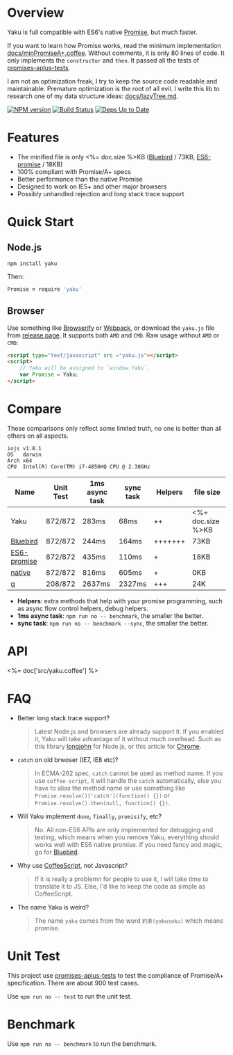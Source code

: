 # Overview

Yaku is full compatible with ES6's native [Promise][native], but much faster.

If you want to learn how Promise works, read the minimum implementation [docs/minPromiseA+.coffee][]. Without comments, it is only 80 lines of code.
It only implements the `constructor` and `then`. It passed all the tests of [promises-aplus-tests][].

I am not an optimization freak, I try to keep the source code readable and maintainable.
Premature optimization is the root of all evil. I write this lib to research one of my data structure
ideas: [docs/lazyTree.md][].

[![NPM version](https://badge.fury.io/js/yaku.svg)](http://badge.fury.io/js/yaku) [![Build Status](https://travis-ci.org/ysmood/yaku.svg)](https://travis-ci.org/ysmood/yaku) [![Deps Up to Date](https://david-dm.org/ysmood/yaku.svg?style=flat)](https://david-dm.org/ysmood/yaku)

# Features

- The minified file is only <%= doc.size %>KB ([Bluebird][] / 73KB, [ES6-promise][] / 18KB)
- 100% compliant with Promise/A+ specs
- Better performance than the native Promise
- Designed to work on IE5+ and other major browsers
- Possibly unhandled rejection and long stack trace support

# Quick Start

## Node.js

```shell
npm install yaku
```

Then:
```coffee
Promise = require 'yaku'
```

## Browser

Use something like [Browserify][] or [Webpack][], or download the `yaku.js` file from [release page][].
It supports both `AMD` and `CMD`. Raw usage without `AMD` or `CMD`:

```html
<script type="text/javascript" src ="yaku.js"></script>
<script>
    // Yaku will be assigned to `window.Yaku`.
    var Promise = Yaku;
</script>
```

# Compare

These comparisons only reflect some limited truth, no one is better than all others on all aspects.

```
iojs v1.8.1
OS   darwin
Arch x64
CPU  Intel(R) Core(TM) i7-4850HQ CPU @ 2.30GHz
```

| Name            | Unit Test | 1ms async task | sync task | Helpers | file size |
| --------------- | --------- | -------------- | --------- | ------- | --------- |
| Yaku            | 872/872   | 283ms          | 68ms      | ++      | <%= doc.size %>KB |
| [Bluebird][]    | 872/872   | 244ms          | 164ms     | +++++++ | 73KB      |
| [ES6-promise][] | 872/872   | 435ms          | 110ms     | +       | 18KB      |
| [native][]      | 872/872   | 816ms          | 605ms     | +       | 0KB       |
| [q][]           | 208/872   | 2637ms         | 2327ms    | +++     | 24K       |

- **Helpers**: extra methods that help with your promise programming, such as
  async flow control helpers, debug helpers.
- **1ms async task**: `npm run no -- benchmark`, the smaller the better.
- **sync task**: `npm run no -- benchmark --sync`, the smaller the better.

# API

<%= doc['src/yaku.coffee'] %>

# FAQ

- Better long stack trace support?

  > Latest Node.js and browsers are already support it. If you enabled it, Yaku will take advantage of it
  > without much overhead. Such as this library [longjohn][] for Node.js, or this article for [Chrome][crhome-lst].

- `catch` on old brwoser (IE7, IE8 etc)?

  > In ECMA-262 spec, `catch` cannot be used as method name. If you use `coffee-script`, it will handle the `catch` automatically, else you have to alias the method name or use something like `Promise.resolve()['catch'](function() {})` or `Promise.resolve().then(null, function() {})`.

- Will Yaku implement `done`, `finally`, `promisify`, etc?

  > No. All non-ES6 APIs are only implemented for debugging and testing, which means when you remove Yaku, everything
  > should works well with ES6 native promise. If you need fancy and magic, go for [Bluebird][].

- Why use [CoffeeScript][], not Javascript?

  > If it is really a problemn for people to use it, I will take time to translate it to JS.
  > Else, I'd like to keep the code as simple as CoffeeScript.

- The name Yaku is weird?

  > The name `yaku` comes from the word `約束(yakusoku)` which means promise.

# Unit Test

This project use [promises-aplus-tests][] to test the compliance of Promise/A+ specification. There are about 900 test cases.

Use `npm run no -- test` to run the unit test.

# Benchmark

Use `npm run no -- benchmark` to run the benchmark.


[docs/lazyTree.md]: docs/lazyTree.md
[Bluebird]: https://github.com/petkaantonov/bluebird
[ES6-promise]: https://github.com/jakearchibald/es6-promise
[native]: http://people.mozilla.org/~jorendorff/es6-draft.html#sec-promise-objects
[q]: https://github.com/kriskowal/q
[release page]: https://github.com/ysmood/yaku/releases
[docs/minPromiseA+.coffee]: docs/minPromiseA+.coffee
[promises-aplus-tests]: https://github.com/promises-aplus/promises-tests
[longjohn]: https://github.com/mattinsler/longjohn
[crhome-lst]: http://www.html5rocks.com/en/tutorials/developertools/async-call-stack
[Browserify]: http://browserify.org
[Webpack]: http://webpack.github.io/
[CoffeeScript]: http://coffeescript.org/